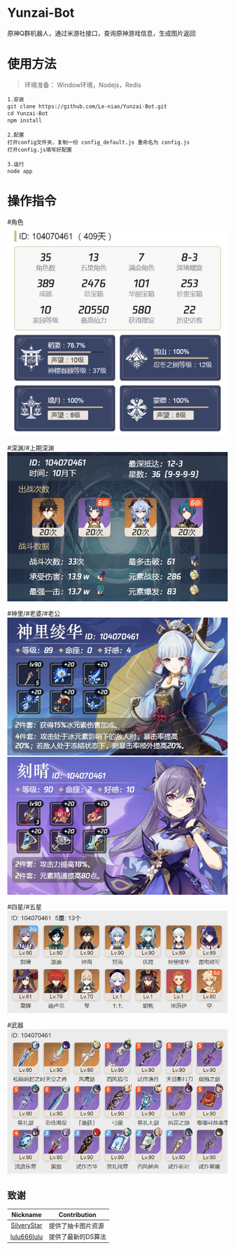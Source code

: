 # Yunzai-Bot
原神Q群机器人，通过米游社接口，查询原神游戏信息，生成图片返回

# 使用方法
>环境准备： Window环境，Nodejs，Redis

```
1.安装
git clone https://github.com/Le-niao/Yunzai-Bot.git
cd Yunzai-Bot
npm install

2.配置
打开config文件夹，复制一份 config_default.js 重命名为 config.js
打开config.js填写好配置

3.运行
node app
```

# 操作指令
#角色
![角色](resources/readme/角色.jpg)

#深渊/#上期深渊
![深渊](resources/readme/深渊.jpg)

#神里/#老婆/#老公
![神里](resources/readme/神里.jpg)
![刻晴](resources/readme/刻晴.jpg)

#四星/#五星
![四星](resources/readme/五星.jpg)

#武器
![武器](resources/readme/武器.jpg)

## 致谢
| Nickname                                                     | Contribution                        |
| :----------------------------------------------------------: | ----------------------------------- |
|[SilveryStar](https://github.com/SilveryStar/Adachi-BOT) | 提供了抽卡图片资源 |
|[lulu666lulu](https://github.com/lulu666lulu) | 提供了最新的DS算法 |



